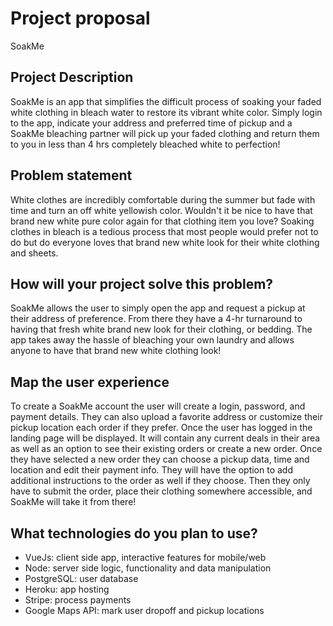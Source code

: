 # Project proposal
SoakMe

## Project Description
SoakMe is an app that simplifies the difficult process of soaking your faded white clothing in bleach water to restore its vibrant white color. Simply login to the app, indicate your address and preferred time of pickup and a SoakMe bleaching partner will pick up your faded clothing and return them to you in less than 4 hrs completely bleached white to perfection! 

## Problem statement
White clothes are incredibly comfortable during the summer but fade with time and turn an off white yellowish color. Wouldn't it be nice to have that brand new white pure color again for that clothing item you love? Soaking clothes in bleach is a tedious process that most people would prefer not to do but do everyone loves that brand new white look for their white clothing and sheets. 

## How will your project solve this problem?
SoakMe allows the user to simply open the app and request a pickup at their address of preference. From there they have a 4-hr turnaround to having that fresh white brand new look for their clothing, or bedding. The app takes away the hassle of bleaching your own laundry and allows anyone to have that brand new white clothing look!


## Map the user experience
To create a SoakMe account the user will create a login, password, and payment details. They can also upload a favorite address or customize their pickup location each order if they prefer. Once the user has logged in the landing page will be displayed. It will contain any current deals in their area as well as an option to see their existing orders or create a new order. Once they have selected a new order they can choose a pickup data, time and location and edit their payment info. They will have the option to add additional instructions to the order as well if they choose. Then they only have to submit the order, place their clothing somewhere accessible, and SoakMe will take it from there!


## What technologies do you plan to use?
- VueJs: client side app, interactive features for mobile/web
- Node: server side logic, functionality and data manipulation
- PostgreSQL: user database
- Heroku: app hosting
- Stripe: process payments
- Google Maps API: mark user dropoff and pickup locations